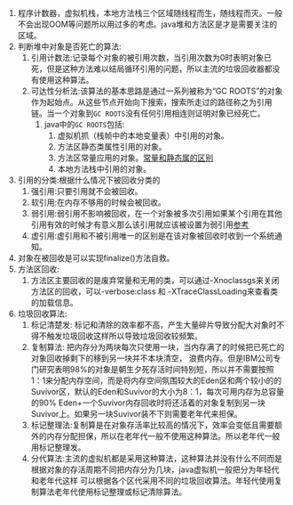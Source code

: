 1. 程序计数器，虚拟机栈，本地方法栈三个区域随线程而生，随线程而灭。一般不会出现OOM等问题所以用过多的考虑。java堆和方法区是才是需要关注的区域。     
1. 判断堆中对象是否死亡的算法:     
    1. 引用计数法:记录每个对象的被引用次数，当引用次数为0时表明对象已死，但是这种方法难以结局循环引用的问题，所以主流的垃圾回收器都没有使用这种算法。    
    1. 可达性分析法:该算法的基本思路是通过一系列被称为“GC ROOTS”的对象作为起始点。从这些节点开始向下搜索，搜索所走过的路径称之为引用链。当一个对象到`GC ROOTS`没有任何引用相连则证明对象已经死亡。    
          1. java中的`GC ROOTS`包括:   
              1. 虚拟机抓（栈帧中的本地变量表）中引用的对象。    
              1. 方法区静态类属性引用的对象。   
              1. 方法区常量应用的对象。[常量和静态属的区别](https://blog.csdn.net/gideal_wang/article/details/4842933)     
              1. 本地方法栈中引用的对象。    
1. 引用的分类:根据什么情况下被回收分类的      
    1. 强引用:只要引用就不会被回收。     
    1. 软引用:在内存不够用的时候会被回收。        
    1. 弱引用:弱引用不影响被回收，在一个对象被多次引用如果某个引用在其他引用有效的时候才有意义那么该引用就应该被设置为弱引用[参考](https://www.jianshu.com/p/a7aaaf1bd7be)   
    1. 虚引用:虚引用和不被引用唯一的区别是在该对象被回收时收到一个系统通知。     
1. 对象在被回收是可以实现finalize()方法自救。      
1. 方法区回收:    
    1. 方法区主要回收的是废弃常量和无用的类，可以通过-Xnoclassgs来关闭方法区的回收，可以-verbose:class 和 -XTraceClassLoading来查看类的加载信息。    
1. 垃圾回收算法:   
    1. 标记清楚发: 标记和清除的效率都不高，产生大量碎片导致分配大对象时不得不触发垃圾回收这样所以导致垃圾回收较频繁。    
    1. 复制算法: 把内存分为两块每次只使用一块，当内存满了的时候把已死亡的对象回收掉剩下的移到另一块并不本块清空， 浪费内存。但是IBM公司专门研究表明98%的对象是朝生夕死存活时间特别短，所以并不需要按照1：1来分配内存空间，而是将内存空间氛围较大的Eden区和两个较小的的Suvivor区，默认的Eden和Suvivor的大小为8：1，每次可用内存为总容量的90% Eden+一个Suvivor内存回收时将还活着的对象复制到另一块Suvivor上。如果另一块Suvivor装不下则需要老年代来担保。    
    1. 标记整理法:复制算是在对象存活率比较高的情况下，效率会变低且需要额外的内存分配担保，所以在老年代一般不使用这种算法。所以老年代一般用标记整理发。    
    1. 分代算法:主流的虚拟机都是采用这种算法，这种算法并没有什么不同而是根据对象的存活周期不同把内存分为几块，java虚拟机一般把分为年轻代和老年代这样
    可以根据各个区代采用不同的垃圾回收算法。年轻代使用复制算法老年代使用标记整理或标记清除算法。    
    
